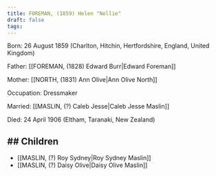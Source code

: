 ```yaml
---
title: FOREMAN, (1859) Helen "Nellie"
draft: false
tags:
---
```

Born: 26 August 1859 (Charlton, Hitchin, Hertfordshire, England, United Kingdom)

Father: [[FOREMAN, (1828) Edward Burr|Edward Foreman]]

Mother: [[NORTH, (1831) Ann Olive|Ann Olive North]]

Occupation: Dressmaker

Married: [[MASLIN, (?) Caleb Jesse|Caleb Jesse Maslin]]

Died: 24 April 1906 (Eltham, Taranaki, New Zealand)

## ## Children
- [[MASLIN, (?) Roy Sydney|Roy Sydney Maslin]]
- [[MASLIN, (?) Daisy Olive|Daisy Olive Maslin]]